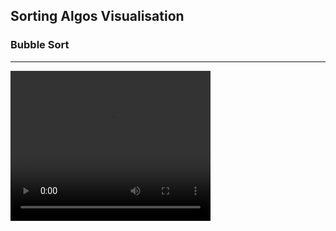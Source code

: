 ## Sorting Algos Visualisation

### Bubble Sort
---
<video width="320" height="240" controls>
  <source src="https://github.com/A-Elbana/SortingAlgos/videos/BubbleSort.mp4" type="video/mp4">
</video>